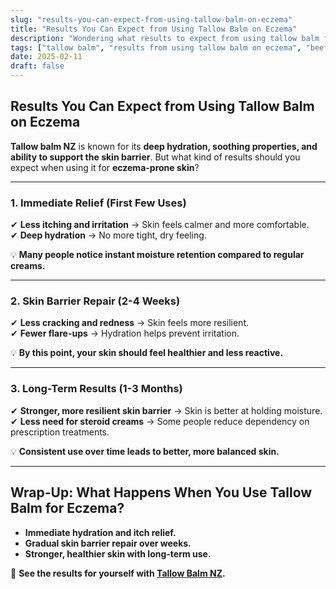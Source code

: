 ```yaml
---
slug: "results-you-can-expect-from-using-tallow-balm-on-eczema"
title: "Results You Can Expect from Using Tallow Balm on Eczema"
description: "Wondering what results to expect from using tallow balm for eczema? Learn how it hydrates, soothes, and strengthens the skin barrier over time."
tags: ["tallow balm", "results from using tallow balm on eczema", "beef tallow for skin NZ"]
date: 2025-02-11
draft: false
---
```


## Results You Can Expect from Using Tallow Balm on Eczema  

**Tallow balm NZ** is known for its **deep hydration, soothing properties, and ability to support the skin barrier**. But what kind of results should you expect when using it for **eczema-prone skin**?  

---

### **1. Immediate Relief (First Few Uses)**  

✔ **Less itching and irritation** → Skin feels calmer and more comfortable.  
✔ **Deep hydration** → No more tight, dry feeling.  

💡 **Many people notice instant moisture retention compared to regular creams.**  

---

### **2. Skin Barrier Repair (2-4 Weeks)**  

✔ **Less cracking and redness** → Skin feels more resilient.  
✔ **Fewer flare-ups** → Hydration helps prevent irritation.  

💡 **By this point, your skin should feel healthier and less reactive.**  

---

### **3. Long-Term Results (1-3 Months)**  

✔ **Stronger, more resilient skin barrier** → Skin is better at holding moisture.  
✔ **Less need for steroid creams** → Some people reduce dependency on prescription treatments.  

💡 **Consistent use over time leads to better, more balanced skin.**  

---

## **Wrap-Up: What Happens When You Use Tallow Balm for Eczema?**  

- **Immediate hydration and itch relief.**  
- **Gradual skin barrier repair over weeks.**  
- **Stronger, healthier skin with long-term use.**  

🔗 **See the results for yourself with [Tallow Balm NZ](https://primalpantry.co.nz/shop/products/tallow-skin/).**
